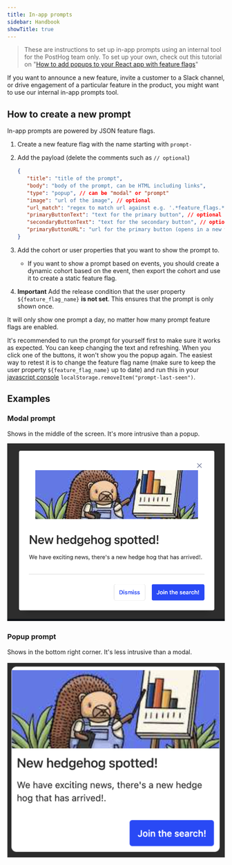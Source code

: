 ```yaml
---
title: In-app prompts
sidebar: Handbook
showTitle: true
---
```


> These are instructions to set up in-app prompts using an internal tool for the PostHog team only. To set up your own, check out this tutorial on "[How to add popups to your React app with feature flags](/tutorials/react-popups)"

If you want to announce a new feature, invite a customer to a Slack channel, or drive engagement of a particular feature in the product, you might want to use our internal in-app prompts tool.

## How to create a new prompt

In-app prompts are powered by JSON feature flags.

1. Create a new feature flag with the name starting with `prompt-`
2. Add the payload (delete the comments such as `// optional`)

   ```json
   {
      "title": "title of the prompt",
      "body": "body of the prompt, can be HTML including links",
      "type": "popup", // can be "modal" or "prompt"
      "image": "url of the image", // optional
      "url_match": "regex to match url against e.g. '.*feature_flags.*'", // optional
      "primaryButtonText": "text for the primary button", // optional
      "secondaryButtonText": "text for the secondary button", // optional
      "primaryButtonURL": "url for the primary button (opens in a new window)" // optional
   }
   ```

3. Add the cohort or user properties that you want to show the prompt to.
   - If you want to show a prompt based on events, you should create a dynamic cohort based on the event, then export the cohort and use it to create a static feature flag.
4. **Important** Add the release condition that the user property `${feature_flag_name}` **is not set**. This ensures that the prompt is only shown once.

It will only show one prompt a day, no matter how many prompt feature flags are enabled.

It's recommended to run the prompt for yourself first to make sure it works as expected. You can keep changing the text and refreshing. When you click one of the buttons, it won't show you the popup again. The easiest way to retest it is to change the feature flag name (make sure to keep the user property `${feature_flag_name}` up to date) and run this in your [javascript console](https://developer.chrome.com/docs/devtools/console/javascript/) `localStorage.removeItem("prompt-last-seen")`.

## Examples

### Modal prompt

Shows in the middle of the screen. It's more intrusive than a popup.

![Modal prompt](../../images/handbook/prompt-modal.png)

### Popup prompt

Shows in the bottom right corner. It's less intrusive than a modal.

![Popup prompt](../../images/handbook/prompt-popup.png)
